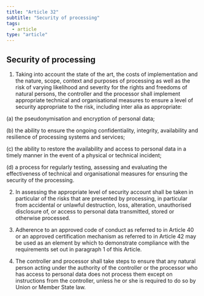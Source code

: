 ```yaml
---
title: "Article 32"
subtitle: "Security of processing"
tags:
  - article
type: "article"
---
```

## Security of processing

1. Taking into account the state of the art, the costs of implementation and the nature, scope, context and purposes of processing as well as the risk of varying likelihood and severity for the rights and freedoms of natural persons, the controller and the processor shall implement appropriate technical and organisational measures to ensure a level of security appropriate to the risk, including inter alia as appropriate:

(a) the pseudonymisation and encryption of personal data;

(b) the ability to ensure the ongoing confidentiality, integrity, availability and resilience of processing systems and services;

(c) the ability to restore the availability and access to personal data in a timely manner in the event of a physical or technical incident;

(d) a process for regularly testing, assessing and evaluating the effectiveness of technical and organisational measures for ensuring the security of the processing.

2. In assessing the appropriate level of security account shall be taken in particular of the risks that are presented by processing, in particular from accidental or unlawful destruction, loss, alteration, unauthorised disclosure of, or access to personal data transmitted, stored or otherwise processed.

3. Adherence to an approved code of conduct as referred to in Article 40 or an approved certification mechanism as referred to in Article 42 may be used as an element by which to demonstrate compliance with the requirements set out in paragraph 1 of this Article.

4. The controller and processor shall take steps to ensure that any natural person acting under the authority of the controller or the processor who has access to personal data does not process them except on instructions from the controller, unless he or she is required to do so by Union or Member State law.
